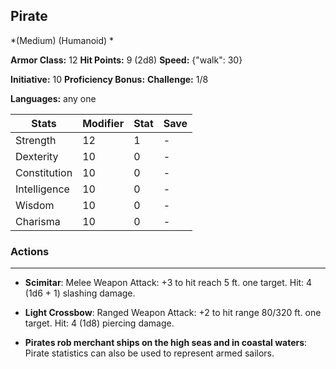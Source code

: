 ## Pirate
*(Medium) (Humanoid) *

**Armor Class:** 12
**Hit Points:** 9 (2d8)
**Speed:** {"walk": 30}

**Initiative:** 10
**Proficiency Bonus:**
**Challenge:** 1/8

**Languages:** any one



| Stats | Modifier | Stat | Save
| ---- | ---- | ---- | ---- |
| Strength | 12 | 1 | - |
| Dexterity | 10 | 0 | - |
| Constitution | 10 | 0 | - |
| Intelligence | 10 | 0 | - |
| Wisdom | 10 | 0 | - |
| Charisma | 10 | 0 | - |

### Actions
 --- 
- **Scimitar**: Melee Weapon Attack: +3 to hit  reach 5 ft.  one target. Hit: 4 (1d6 + 1) slashing damage.

- **Light Crossbow**: Ranged Weapon Attack: +2 to hit  range 80/320 ft.  one target. Hit: 4 (1d8) piercing damage.

- **Pirates rob merchant ships on the high seas and in coastal waters**: Pirate statistics can also be used to represent armed sailors.

